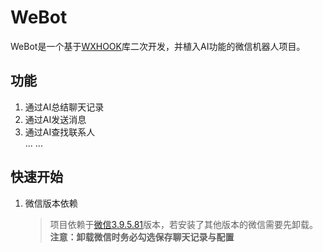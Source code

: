 # WeBot  

WeBot是一个基于[WXHOOK](https://github.com/miloira/wxhook)库二次开发，并植入AI功能的微信机器人项目。

## 功能  
1. 通过AI总结聊天记录
2. 通过AI发送消息
3. 通过AI查找联系人  
... ...

## 快速开始  
1. 微信版本依赖  
    > 项目依赖于[微信3.9.5.81](https://github.com/tom-snow/wechat-windows-versions/releases/download/v3.9.5.81/WeChatSetup-3.9.5.81.exe)版本，若安装了其他版本的微信需要先卸载。  
    **注意：卸载微信时务必勾选保存聊天记录与配置**   
